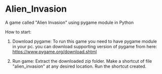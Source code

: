 # Alien_Invasion
A game called "Alien Invasion" using pygame module in Python

How to start:
1. Download pygame:
  To run this game you need to have pygame module in your pc.
  you can download supporting version of pygame from here: https://www.pygame.org/download.shtml
  
2. Run game:
  Extract the downloaded zip folder.
  Make a shortcut of file "alien_invasion" at any desired location.
  Run the shortcut created.
  
